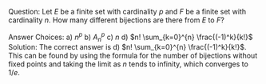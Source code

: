 
Question: Let $E$ be a finite set with cardinality $p$ and $F$ be a finite set with cardinality $n$. How many different bijections are there from $E$ to $F$?

Answer Choices:
a) $n^p$
b) $A_n^p$
c) $n$
d) $n! \sum_{k=0}^{n} \frac{(-1)^k}{k!}$
Solution: The correct answer is d) $n! \sum_{k=0}^{n} \frac{(-1)^k}{k!}$. This can be found by using the formula for the number of bijections without fixed points and taking the limit as $n$ tends to infinity, which converges to $1/e$.